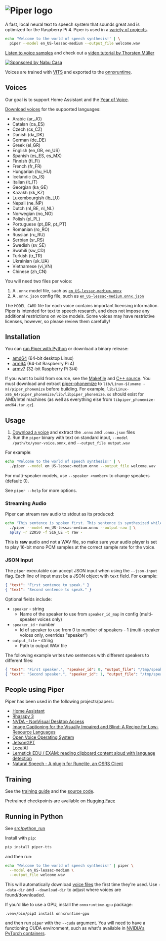 # ![Piper logo](etc/logo.png)

A fast, local neural text to speech system that sounds great and is optimized for the Raspberry
Pi 4. Piper is used in a [variety of projects](#people-using-piper).

```sh
echo 'Welcome to the world of speech synthesis!' | \
  piper --model en_US-lessac-medium --output_file welcome.wav
```

[Listen to voice samples](https://rhasspy.github.io/piper-samples) and check out a
[video tutorial by Thorsten Müller](https://youtu.be/rjq5eZoWWSo)

[![Sponsored by Nabu Casa](etc/nabu_casa_sponsored.png)](https://nabucasa.com)

Voices are trained with [VITS](https://github.com/jaywalnut310/vits/) and exported to the
[onnxruntime](https://onnxruntime.ai/).

## Voices

Our goal is to support Home Assistant and the
[Year of Voice](https://www.home-assistant.io/blog/2022/12/20/year-of-voice/).

[Download voices](VOICES.md) for the supported languages:

- Arabic (ar_JO)
- Catalan (ca_ES)
- Czech (cs_CZ)
- Danish (da_DK)
- German (de_DE)
- Greek (el_GR)
- English (en_GB, en_US)
- Spanish (es_ES, es_MX)
- Finnish (fi_FI)
- French (fr_FR)
- Hungarian (hu_HU)
- Icelandic (is_IS)
- Italian (it_IT)
- Georgian (ka_GE)
- Kazakh (kk_KZ)
- Luxembourgish (lb_LU)
- Nepali (ne_NP)
- Dutch (nl_BE, nl_NL)
- Norwegian (no_NO)
- Polish (pl_PL)
- Portuguese (pt_BR, pt_PT)
- Romanian (ro_RO)
- Russian (ru_RU)
- Serbian (sr_RS)
- Swedish (sv_SE)
- Swahili (sw_CD)
- Turkish (tr_TR)
- Ukrainian (uk_UA)
- Vietnamese (vi_VN)
- Chinese (zh_CN)

You will need two files per voice:

1. A `.onnx` model file, such as
   [`en_US-lessac-medium.onnx`](https://huggingface.co/rhasspy/piper-voices/resolve/v1.0.0/en/en_US/lessac/medium/en_US-lessac-medium.onnx)
2. A `.onnx.json` config file, such as
   [`en_US-lessac-medium.onnx.json`](https://huggingface.co/rhasspy/piper-voices/resolve/v1.0.0/en/en_US/lessac/medium/en_US-lessac-medium.onnx.json)

The `MODEL_CARD` file for each voice contains important licensing information. Piper is intended for
text to speech research, and does not impose any additional restrictions on voice models. Some
voices may have restrictive licenses, however, so please review them carefully!

## Installation

You can [run Piper with Python](#running-in-python) or download a binary release:

- [amd64](https://github.com/rhasspy/piper/releases/download/v1.2.0/piper_amd64.tar.gz) (64-bit
    desktop Linux)
- [arm64](https://github.com/rhasspy/piper/releases/download/v1.2.0/piper_arm64.tar.gz) (64-bit
    Raspberry Pi 4)
- [armv7](https://github.com/rhasspy/piper/releases/download/v1.2.0/piper_armv7.tar.gz) (32-bit
    Raspberry Pi 3/4)

If you want to build from source, see the [Makefile](Makefile) and [C++ source](src/cpp). You must
download and extract [piper-phonemize](https://github.com/rhasspy/piper-phonemize) to
`lib/Linux-$(uname -m)/piper_phonemize` before building. For example,
`lib/Linux-x86_64/piper_phonemize/lib/libpiper_phonemize.so` should exist for AMD/Intel machines (as
well as everything else from `libpiper_phonemize-amd64.tar.gz`).

## Usage

1. [Download a voice](#voices) and extract the `.onnx` and `.onnx.json` files
2. Run the `piper` binary with text on standard input, `--model /path/to/your-voice.onnx`, and
   `--output_file output.wav`

For example:

```sh
echo 'Welcome to the world of speech synthesis!' | \
  ./piper --model en_US-lessac-medium.onnx --output_file welcome.wav
```

For multi-speaker models, use `--speaker <number>` to change speakers (default: 0).

See `piper --help` for more options.

### Streaming Audio

Piper can stream raw audio to stdout as its produced:

```sh
echo 'This sentence is spoken first. This sentence is synthesized while the first sentence is spoken.' | \
  ./piper --model en_US-lessac-medium.onnx --output-raw | \
  aplay -r 22050 -f S16_LE -t raw -
```

This is **raw** audio and not a WAV file, so make sure your audio player is set to play 16-bit mono
PCM samples at the correct sample rate for the voice.

### JSON Input

The `piper` executable can accept JSON input when using the `--json-input` flag. Each line of input
must be a JSON object with `text` field. For example:

```json
{ "text": "First sentence to speak." }
{ "text": "Second sentence to speak." }
```

Optional fields include:

- `speaker` - string
  - Name of the speaker to use from `speaker_id_map` in config (multi-speaker voices only)
- `speaker_id` - number
  - Id of speaker to use from 0 to number of speakers - 1 (multi-speaker voices only, overrides
        "speaker")
- `output_file` - string
  - Path to output WAV file

The following example writes two sentences with different speakers to different files:

```json
{ "text": "First speaker.", "speaker_id": 0, "output_file": "/tmp/speaker_0.wav" }
{ "text": "Second speaker.", "speaker_id": 1, "output_file": "/tmp/speaker_1.wav" }
```

## People using Piper

Piper has been used in the following projects/papers:

* [Home Assistant](https://github.com/home-assistant/addons/blob/master/piper/README.md)
* [Rhasspy 3](https://github.com/rhasspy/rhasspy3/)
* [NVDA - NonVisual Desktop Access](https://www.nvaccess.org/post/in-process-8th-may-2023/#voices)
* [Image Captioning for the Visually Impaired and Blind: A Recipe for Low-Resource Languages](https://www.techrxiv.org/articles/preprint/Image_Captioning_for_the_Visually_Impaired_and_Blind_A_Recipe_for_Low-Resource_Languages/22133894)
* [Open Voice Operating System](https://github.com/OpenVoiceOS/ovos-tts-plugin-piper)
* [JetsonGPT](https://github.com/shahizat/jetsonGPT)
* [LocalAI](https://github.com/go-skynet/LocalAI)
* [Lernstick EDU / EXAM: reading clipboard content aloud with language detection](https://lernstick.ch/)
* [Natural Speech - A plugin for Runelite, an OSRS Client](https://github.com/phyce/rl-natural-speech)

## Training

See the [training guide](TRAINING.md) and the [source code](src/python).

Pretrained checkpoints are available on
[Hugging Face](https://huggingface.co/datasets/rhasspy/piper-checkpoints/tree/main)

## Running in Python

See [src/python_run](src/python_run)

Install with `pip`:

```sh
pip install piper-tts
```

and then run:

```sh
echo 'Welcome to the world of speech synthesis!' | piper \
  --model en_US-lessac-medium \
  --output_file welcome.wav
```

This will automatically download
[voice files](https://huggingface.co/rhasspy/piper-voices/tree/v1.0.0) the first time they're used.
Use `--data-dir` and `--download-dir` to adjust where voices are found/downloaded.

If you'd like to use a GPU, install the `onnxruntime-gpu` package:

```sh
.venv/bin/pip3 install onnxruntime-gpu
```

and then run `piper` with the `--cuda` argument. You will need to have a functioning CUDA
environment, such as what's available in
[NVIDIA's PyTorch containers](https://catalog.ngc.nvidia.com/orgs/nvidia/containers/pytorch).
